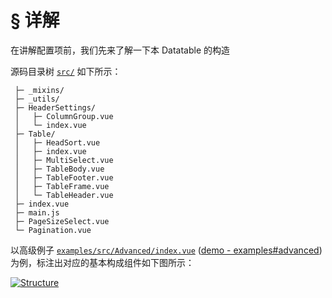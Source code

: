 # § 详解

在讲解配置项前，我们先来了解一下本 Datatable 的构造

源码目录树 [`src/`](https://github.com/OneWayTech/vue2-datatable/tree/master/src) 如下所示：

```
 ├─ _mixins/
 ├─ _utils/
 ├─ HeaderSettings/
 │   ├─ ColumnGroup.vue
 │   └─ index.vue
 ├─ Table/
 │   ├─ HeadSort.vue
 │   ├─ index.vue
 │   ├─ MultiSelect.vue
 │   ├─ TableBody.vue
 │   ├─ TableFooter.vue
 │   ├─ TableFrame.vue
 │   └─ TableHeader.vue
 ├─ index.vue
 ├─ main.js
 ├─ PageSizeSelect.vue
 └─ Pagination.vue
```

以高级例子 [`examples/src/Advanced/index.vue`](https://github.com/OneWayTech/vue2-datatable/blob/master/examples/src/Advanced/index.vue) ([demo - examples#advanced](https://OneWayTech.github.io/vue2-datatable/examples/dist#advanced)) 为例，标注出对应的基本构成组件如下图所示：

<a href="_images/structure.png" target="_blank" title="点击放大">
  <img src="_images/structure.png" alt="Structure">
</a>
